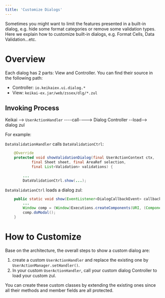 ```yaml
---
title: 'Customize Dialogs'
---
```

Sometimes you might want to limit the features presented in a built-in dialog, e.g. hide some format categories or remove some validation types. Here we explain how to customize built-in dialogs, e.g. Format Cells, Data Validation...etc. 


# Overview

Each dialog has 2 parts: View and Controller. You can find their source in the following path:

* Controller: `io.keikaiex.ui.dialog.*`
* View: `keikai-ex.jar/web/zssex/dlg/*.zul`


## Invoking Process

Keikai --> `UserActionHandler` ----call----> Dialog Controller --load--> dialog zul


For example:

`DataValidationHandler` calls `DataValidationCtrl`:
```java
    @Override
	protected void showValidationDialog(final UserActionContext ctx,
			final Sheet sheet, final AreaRef selection,
			final List<Validation> validations) {
		
		...
		DataValidationCtrl.show(...);
```

`DataValidationCtrl` loads a dialog zul:
```java
    public static void show(EventListener<DialogCallbackEvent> callback, Validation validation, Spreadsheet ss) {
        ...
        Window comp = (Window)Executions.createComponents(URI, (Component)null, arg);
        comp.doModal();
    }
```

# How to Customize

Base on the architecture, the overall steps to show a custom dialog are:

1. create a custom `UserActionHandler` and replace the existing one by `UserActionManager.setHandler()`.
2. In your custom `UserActionHandler`, call your custom dialog Controller to load your custom zul.

You can create these custom classes by extending the existing ones since all their methods and member fields are all protected.
